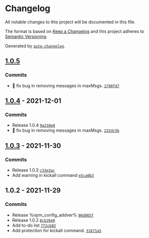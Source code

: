 # Changelog

All notable changes to this project will be documented in this file.

The format is based on [Keep a Changelog](https://keepachangelog.com/en/1.0.0/)
and this project adheres to [Semantic Versioning](https://semver.org/spec/v2.0.0.html).

Generated by [`auto-changelog`](https://github.com/CookPete/auto-changelog).

## [1.0.5](https://github.com/eyalmichon/group-expander/compare/1.0.4...1.0.5)




### Commits

- 🐛 fix bug in removing messages in maxMsgs. [`1790fd7`](https://github.com/eyalmichon/group-expander/commit/1790fd7c773a2518253c085b45aecdafc0213c65)

## [1.0.4](https://github.com/eyalmichon/group-expander/compare/1.0.3...1.0.4) - 2021-12-01




### Commits

- Release 1.0.4 [`9a210e0`](https://github.com/eyalmichon/group-expander/commit/9a210e0be3c7b64761e1b78993870256338128d0)
- 🐛 fix bug in removing messages in maxMsgs. [`232dc5b`](https://github.com/eyalmichon/group-expander/commit/232dc5ba228a68698ae2147040298d51eb493a35)

## [1.0.3](https://github.com/eyalmichon/group-expander/compare/1.0.2...1.0.3) - 2021-11-30




### Commits

- Release 1.0.3 [`c33e3ac`](https://github.com/eyalmichon/group-expander/commit/c33e3acae81f022176ed7b6db9028f8df3637735)
- Add warning in kickall command [`e5ca0b3`](https://github.com/eyalmichon/group-expander/commit/e5ca0b3bd4d31af9f46fb17bb41b0415d210bbc9)

## 1.0.2 - 2021-11-29




### Commits

- Release %npm_config_addver% [`96d865f`](https://github.com/eyalmichon/group-expander/commit/96d865fab32290b40c9d983431641c426a9c4b4a)
- Release 1.0.2 [`8cb26e0`](https://github.com/eyalmichon/group-expander/commit/8cb26e0266814a25de4043105f488e885f2e9315)
- Add to-do list [`7f2cb82`](https://github.com/eyalmichon/group-expander/commit/7f2cb82da4cf8335974fd564e7a0ec50e22acc69)
- Add protection for kickall command. [`31671a5`](https://github.com/eyalmichon/group-expander/commit/31671a52e8defb6e7e9ad4603335e72468917d8e)

